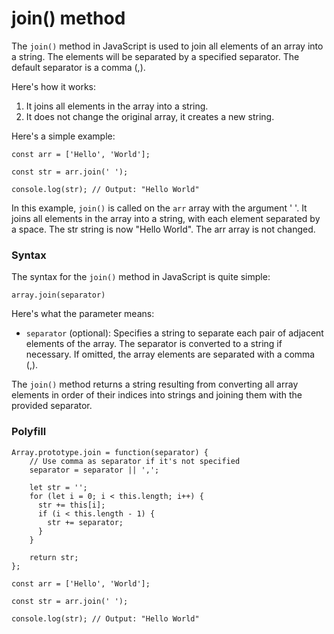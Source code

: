 # join() method

The `join()` method in JavaScript is used to join all elements of an array into a string. The elements will be separated by a specified separator. The default separator is a comma (,).

Here's how it works:

1. It joins all elements in the array into a string.
2. It does not change the original array, it creates a new string.

Here's a simple example:

```
const arr = ['Hello', 'World'];

const str = arr.join(' ');

console.log(str); // Output: "Hello World"
```

In this example, `join()` is called on the `arr` array with the argument ' '. It joins all elements in the array into a string, with each element separated by a space. The str string is now "Hello World". The arr array is not changed.

### Syntax

The syntax for the `join()` method in JavaScript is quite simple:

```
array.join(separator)
```

Here's what the parameter means:

- `separator` (optional): Specifies a string to separate each pair of adjacent elements of the array. The separator is converted to a string if necessary. If omitted, the array elements are separated with a comma (,).

The `join()` method returns a string resulting from converting all array elements in order of their indices into strings and joining them with the provided separator.

### Polyfill

```
Array.prototype.join = function(separator) {
    // Use comma as separator if it's not specified
    separator = separator || ',';

    let str = '';
    for (let i = 0; i < this.length; i++) {
      str += this[i];
      if (i < this.length - 1) {
        str += separator;
      }
    }

    return str;
};

const arr = ['Hello', 'World'];

const str = arr.join(' ');

console.log(str); // Output: "Hello World"
```


